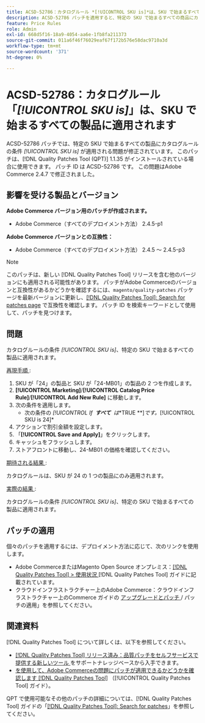 ```yaml
---
title: ACSD-52786：カタログルール *[!UICONTROL SKU is]*は、SKU で始まるすべての製品に適用されます
description: ACSD-52786 パッチを適用すると、特定の SKU で始まるすべての商品にカタログルール条件*[!UICONTROL SKU is]*が適用されるAdobe Commerceの問題が修正されます。
feature: Price Rules
role: Admin
exl-id: 668d5f16-18a9-4054-aa6e-1fb8fa211373
source-git-commit: 011a6f46f76029eaf67f172b576e58dac9710a3d
workflow-type: tm+mt
source-wordcount: '371'
ht-degree: 0%

---
```


# ACSD-52786：カタログルール「*[!UICONTROL SKU is]*」は、SKU で始まるすべての製品に適用されます

ACSD-52786 パッチでは、特定の SKU で始まるすべての製品にカタログルールの条件 *[!UICONTROL SKU is]* が適用される問題が修正されています。 このパッチは、[!DNL Quality Patches Tool (QPT)] 1.1.35 がインストールされている場合に使用できます。 パッチ ID は ACSD-52786 です。 この問題はAdobe Commerce 2.4.7 で修正されました。

## 影響を受ける製品とバージョン

**Adobe Commerce バージョン用のパッチが作成されます。**

* Adobe Commerce（すべてのデプロイメント方法） 2.4.5-p1

**Adobe Commerce バージョンとの互換性：**

* Adobe Commerce（すべてのデプロイメント方法） 2.4.5 ～ 2.4.5-p3

>[!NOTE]
>
>このパッチは、新しい [!DNL Quality Patches Tool] リリースを含む他のバージョンにも適用される可能性があります。 パッチがAdobe Commerceのバージョンと互換性があるかどうかを確認するには、`magento/quality-patches` パッケージを最新バージョンに更新し、[[!DNL Quality Patches Tool]: Search for patches page](https://experienceleague.adobe.com/tools/commerce-quality-patches/index.html) で互換性を確認します。 パッチ ID を検索キーワードとして使用して、パッチを見つけます。

## 問題

カタログルールの条件 *[!UICONTROL SKU is]*、特定の SKU で始まるすべての製品に適用されます。

<u> 再現手順 </u>:

1. SKU が「24」の製品と SKU が「24-MB01」の製品の 2 つを作成します。
1. **[!UICONTROL Marketing]**/**[!UICONTROL Catalog Price Rule]**/**[!UICONTROL Add New Rule]** に移動します。
1. 次の条件を適用します。
   * 次の条件の *[!UICONTROL If **&#x200B; すべて &#x200B;** は**&#x200B; TRUE &#x200B;**]*&#x200B;です。*[!UICONTROL SKU is 24]*
1. アクションで割引金額を設定します。
1. 「**[!UICONTROL Save and Apply]**」をクリックします。
1. キャッシュをフラッシュします。
1. ストアフロントに移動し、24-MB01 の価格を確認してください。

<u> 期待される結果 </u>:

カタログルールは、SKU が 24 の 1 つの製品にのみ適用されます。

<u> 実際の結果 </u>:

カタログルールの条件 *[!UICONTROL SKU is]*、特定の SKU で始まるすべての製品に適用されます。

## パッチの適用

個々のパッチを適用するには、デプロイメント方法に応じて、次のリンクを使用します。

* Adobe CommerceまたはMagento Open Source オンプレミス：[[!DNL Quality Patches Tool] > 使用状況 ](/help/tools/quality-patches-tool/usage.md) [!DNL Quality Patches Tool] ガイドに記載されています。
* クラウドインフラストラクチャー上のAdobe Commerce：クラウドインフラストラクチャー上のCommerce ガイドの [ アップグレードとパッチ ](https://experienceleague.adobe.com/docs/commerce-cloud-service/user-guide/develop/upgrade/apply-patches.html)/ パッチの適用」を参照してください。

## 関連資料

[!DNL Quality Patches Tool] について詳しくは、以下を参照してください。

* [[!DNL Quality Patches Tool]  リリース済み：品質パッチをセルフサービスで提供する新しいツール ](https://experienceleague.adobe.com/en/docs/commerce-operations/tools/quality-patches-tool/quality-patches-tool-to-self-serve-quality-patches) をサポートナレッジベースから入手できます。
* [ を使用して、Adobe Commerceの問題にパッチが適用できるかどうかを確認します  [!DNL Quality Patches Tool]](/help/tools/quality-patches-tool/patches-available-in-qpt/check-patch-for-magento-issue-with-magento-quality-patches.md) （[!UICONTROL Quality Patches Tool] ガイド）。


QPT で使用可能なその他のパッチの詳細については、[!DNL Quality Patches Tool] ガイドの「[[!DNL Quality Patches Tool]: Search for patches](https://experienceleague.adobe.com/tools/commerce-quality-patches/index.html)」を参照してください。
